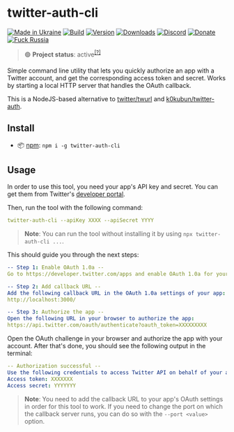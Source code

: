 # twitter-auth-cli

[![Made in Ukraine](https://img.shields.io/badge/made_in-ukraine-ffd700.svg?labelColor=0057b7)](https://vshymanskyy.github.io/StandWithUkraine)
[![Build](https://img.shields.io/github/workflow/status/Tyrrrz/twitter-auth-cli/main/master)](https://github.com/Tyrrrz/twitter-auth-cli/actions)
[![Version](https://img.shields.io/npm/v/twitter-auth-cli.svg)](http://npmjs.com/package/twitter-auth-cli)
[![Downloads](https://img.shields.io/npm/dm/twitter-auth-cli.svg)](http://npmjs.com/package/twitter-auth-cli)
[![Discord](https://img.shields.io/discord/869237470565392384?label=discord)](https://discord.gg/2SUWKFnHSm)
[![Donate](https://img.shields.io/badge/donate-$$$-8a2be2.svg)](https://tyrrrz.me/donate)
[![Fuck Russia](https://img.shields.io/badge/fuck-russia-e4181c.svg?labelColor=000000)](https://twitter.com/tyrrrz/status/1495972128977571848)

> 🟢 **Project status**: active<sup>[[?]](https://github.com/Tyrrrz/.github/blob/master/docs/project-status.md)</sup>

Simple command line utility that lets you quickly authorize an app with a Twitter account, and get the corresponding access token and secret.
Works by starting a local HTTP server that handles the OAuth callback.

This is a NodeJS-based alternative to [twitter/twurl](https://github.com/twitter/twurl) and [k0kubun/twitter-auth](https://github.com/k0kubun/twitter-auth).

## Install

- 📦 [npm](http://npmjs.com/package/twitter-auth-cli): `npm i -g twitter-auth-cli`

## Usage

In order to use this tool, you need your app's API key and secret.
You can get them from Twitter's [developer portal](https://developer.twitter.com/apps).

Then, run the tool with the following command:

```yml
twitter-auth-cli --apiKey XXXX --apiSecret YYYY
```

> **Note**:
> You can run the tool without installing it by using `npx twitter-auth-cli ...`.

This should guide you through the next steps:

```yml
-- Step 1: Enable OAuth 1.0a --
Go to https://developer.twitter.com/apps and enable OAuth 1.0a for your app.

-- Step 2: Add callback URL --
Add the following callback URL in the OAuth 1.0a settings of your app:
http://localhost:3000/

-- Step 3: Authorize the app --
Open the following URL in your browser to authorize the app:
https://api.twitter.com/oauth/authenticate?oauth_token=XXXXXXXXX
```

Open the OAuth challenge in your browser and authorize the app with your account.
After that's done, you should see the following output in the terminal:

```yml
-- Authorization successful --
Use the following credentials to access Twitter API on behalf of your account:
Access token: XXXXXXX
Access secret: YYYYYYY
```

> **Note**:
> You need to add the callback URL to your app's OAuth settings in order for this tool to work.
> If you need to change the port on which the callback server runs, you can do so with the `--port <value>` option.
